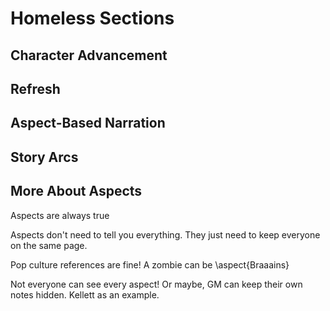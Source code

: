 # Homeless Sections

## Character Advancement

## Refresh

## Aspect-Based Narration

## Story Arcs

## More About Aspects

Aspects are always true

Aspects don't need to tell you everything. They just need to keep everyone on the same page.

Pop culture references are fine! A zombie can be \aspect{Braaains}

Not everyone can see every aspect! Or maybe, GM can keep their own notes hidden. Kellett as an example.
